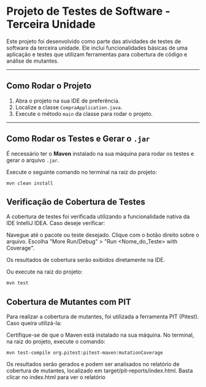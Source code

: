 # Projeto de Testes de Software - Terceira Unidade

Este projeto foi desenvolvido como parte das atividades de testes de software da terceira unidade. Ele inclui funcionalidades básicas de uma aplicação e testes que utilizam ferramentas para cobertura de código e análise de mutantes.

---

## Como Rodar o Projeto

1. Abra o projeto na sua IDE de preferência.
2. Localize a classe `CompraApplication.java`.
3. Execute o método `main` da classe para rodar o projeto.

---

##  Como Rodar os Testes e Gerar o `.jar`

É necessário ter o **Maven** instalado na sua máquina para rodar os testes e gerar o arquivo `.jar`. 

Execute o seguinte comando no terminal na raiz do projeto:

    mvn clean install

## Verificação de Cobertura de Testes

A cobertura de testes foi verificada utilizando a funcionalidade nativa da IDE IntelliJ IDEA. Caso deseje verificar:

Navegue até o pacote ou teste desejado.
Clique com o botão direito sobre o arquivo.
Escolha "More Run/Debug" > "Run <Nome_do_Teste> with Coverage".

Os resultados de cobertura serão exibidos diretamente na IDE.

Ou execute na raiz do projeto:
```
mvn test
```
## Cobertura de Mutantes com PIT

Para realizar a cobertura de mutantes, foi utilizada a ferramenta PIT (Pitest). Caso queira utilizá-la:

Certifique-se de que o Maven está instalado na sua máquina.
No terminal, na raiz do projeto, execute o comando:

    mvn test-compile org.pitest:pitest-maven:mutationCoverage

Os resultados serão gerados e podem ser analisados no relatório de cobertura de mutantes, localizado em target/pit-reports/index.html.
Basta clicar no index.html para ver o relatório
